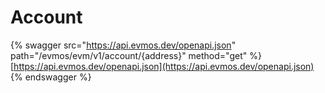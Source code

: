 # Account

{% swagger src="https://api.evmos.dev/openapi.json" path="/evmos/evm/v1/account/{address}" method="get" %}
[https://api.evmos.dev/openapi.json](https://api.evmos.dev/openapi.json)
{% endswagger %}
